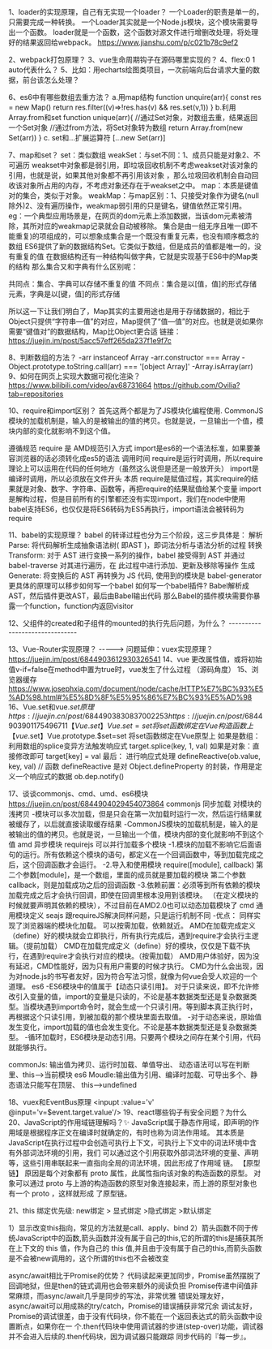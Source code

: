 1、loader的实现原理，自己有无实现一个loader？
一个Loader的职责是单一的，只需要完成一种转换。
一个Loader其实就是一个Node.js模块，这个模块需要导出一个函数。
loader就是一个函数，这个函数对源文件进行增删改处理，将处理好的结果返回给webpack。
https://www.jianshu.com/p/c021b78c9ef2

2、webpack打包原理？
3、vue生命周期钩子在源码哪里实现的？
4、flex:0 1 auto代表什么？
5、比如：用echarts绘图类项目，一次前端向后台请求大量的数据，前台该怎么处理？

6、es6中有哪些数组去重方法？
    a.用map结构
    function unquire(arr){
      const res = new Map()
      return res.filter((v)=>!res.has(v) && res.set(v,1))
    }
    b.利用Array.from和set
    function unique(arr){
        //通过Set对象，对数组去重，结果返回一个Set对象
        //通过from方法，将Set对象转为数组
        return Array.from(new Set(arr))
    }
    c. set和...扩展运算符
    [...new Set(arr)]

7、map和set？
set：类似数组
weakSet：与set不同：1、成员只能是对象2、不可遍历 weakset中对象都是弱引用，即垃圾回收机制不考虑weakset对该对象的引用，也就是说，如果其他对象都不再引用该对象
  ，那么垃圾回收机制会自动回收该对象所占用的内存，不考虑对象还存在于weakset之中。
map：本质是键值对的集合，类似于对象。
weakMap：与map区别：1、只接受对象作为键名(null除外)2、没有遍历操作，weakmap弱引用的只是键名，键值依然正常引用。
  eg：一个典型应用场景是，在网页的dom元素上添加数据，当该dom元素被清除，其所对应的weakmap记录就会自动被移除。
集合是由一组无序且唯一(即不能重复)的项组成的，可以想象成集合是一个既没有重复元素，也没有顺序概念的数组
ES6提供了新的数据结构Set。它类似于数组，但是成员的值都是唯一的，没有重复的值
在数据结构还有一种结构叫做字典，它就是实现基于ES6中的Map类的结构
那么集合又和字典有什么区别呢：

共同点：集合、字典可以存储不重复的值
不同点：集合是以[值，值]的形式存储元素，字典是以[键，值]的形式存储

所以这一下让我们明白了，Map其实的主要用途也是用于存储数据的，相比于Object只提供“字符串—值”的对应，Map提供了“值—值”的对应。也就是说如果你需要“键值对”的数据结构，Map比Object更合适
链接：https://juejin.im/post/5acc57eff265da237f1e9f7c

8、判断数组的方法？
  -arr instanceof Array
  -arr.constructor === Array
  -Object.prototype.toString.call(arr) === '[object Array]'
  -Array.isArray(arr)
9、如何在网页上实现大数据可视化渲染？
https://www.bilibili.com/video/av68731664
https://github.com/Ovilia?tab=repositories

10、require和import区别？
首先这两个都是为了JS模块化编程使用.
CommonJS模块的加载机制是，输入的是被输出的值的拷贝。也就是说，一旦输出一个值，模块内部的变化就影响不到这个值。

遵循规范
require 是 AMD规范引入方式
import是es6的一个语法标准，如果要兼容浏览器的话必须转化成es5的语法
调用时间
require是运行时调用，所以require理论上可以运用在代码的任何地方（虽然这么说但是还是一般放开头）
import是编译时调用，所以必须放在文件开头
本质
require是赋值过程，其实require的结果就是对象、数字、字符串、函数等，再把require的结果赋值给某个变量
import是解构过程，但是目前所有的引擎都还没有实现import，我们在node中使用babel支持ES6，也仅仅是将ES6转码为ES5再执行，import语法会被转码为require

11、babel的实现原理？
babel 的转译过程也分为三个阶段，这三步具体是：
解析 Parse: 将代码解析⽣成抽象语法树( 即AST )，即词法分析与语法分析的过程 
转换 Transform: 对于 AST 进⾏变换⼀系列的操作，babel 接受得到 AST 并通过 babel-traverse 对其进⾏遍历，在 此过程中进⾏添加、更新及移除等操作 
⽣成 Generate: 将变换后的 AST 再转换为 JS 代码, 使⽤到的模块是 babel-generator
更具体的原理可以移步如何写⼀个babel
如何写⼀个babel插件?
Babel解析成AST，然后插件更改AST，最后由Babel输出代码
那么Babel的插件模块需要你暴露⼀个function，function内返回visitor

12、父组件的created和子组件的mounted的执行先后问题，为什么？  -------------------------------

13、Vue-Router实现原理？  -----> 问题延伸：vuex实现原理？
https://juejin.im/post/6844903612930326541
14、vue 更改属性值，或将初始值v-if=false在method中置为true时，vue发生了什么过程 （源码角度）
15、浏览器缓存
https://www.josephxia.com/document/node/cache/HTTP%E7%BC%93%E5%AD%98.html#%E5%8D%8F%E5%95%86%E7%BC%93%E5%AD%98
16、Vue.set和vue.$set原理
https://juejin.cn/post/6844903830837002253
https://juejin.cn/post/6844903901175496711
【Vue.set】 Vue.set=set  将set函数绑定在Vue构造函数上
【vue.$set】Vue.prototype.$set=set  将set函数绑定在Vue原型上
如果是数组：利用数组的splice变异方法触发响应式  target.splice(key, 1, val)
如果是对象：直接修改即可  target[key] = val
最后： 进行响应式处理
  defineReactive(ob.value, key, val) // 函数 defineReactive 是对 Object.defineProperty 的封装，作用是定义一个响应式的数据
  ob.dep.notify()

17、谈谈commonjs、cmd、umd、es6模块
https://juejin.cn/post/6844904029454073864
commonjs  同步加载  对模块的浅拷⻉
  -模块可以多次加载，但是只会在第一次加载时运行一次，然后运行结果就被缓存了，以后就直接读取缓存结果
  -CommonJS模块的加载机制是，输入的是被输出的值的拷贝。也就是说，一旦输出一个值，模块内部的变化就影响不到这个值
amd    异步模块 requirejs    可以并行加载多个模块
  -1.模块的加载不影响它后面语句的运行。所有依赖这个模块的语句，都定义在一个回调函数中，等到加载完成之后，这个回调函数才会运行。
  -2.导入和使用模块
    require([module], callback)
    第二个参数[module]，是一个数组，里面的成员就是要加载的模块
    第二个参数callback，则是加载成功之后的回调函数
  -3.依赖前置：必须等到所有依赖的模块加载完成之后才会执行回调，即使在回调里根本没用到该模块。
          （在定义模块的时候就要声明其依赖的模块），不过目前在AMD2.0也可以动态加载模块了
cmd   通用模块定义 seajs  跟requireJS解决同样问题，只是运行机制不同
  -优点： 同样实现了浏览器端的模块化加载。 可以按需加载，依赖就近。
  AMD在加载完成定义（define）好的模块就会立即执行，所有执行完成后，遇到require才会执行主逻辑。（提前加载）
  CMD在加载完成定义（define）好的模块，仅仅是下载不执行，在遇到require才会执行对应的模块。（按需加载）
  AMD用户体验好，因为没有延迟，CMD性能好，因为只有用户需要的时候才执行。
  CMD为什么会出现，因为对node.js的书写者友好，因为符合写法习惯，就像为何vue会受人欢迎的一个道理。
es6
  -ES6模块中的值属于【动态只读引用】。
    对于只读来说，即不允许修改引入变量的值，import的变量是只读的，不论是基本数据类型还是复杂数据类型。当模块遇到import命令时，就会生成一个只读引用。等到脚本真正执行时，再根据这个只读引用，到被加载的那个模块里面去取值。
  -对于动态来说，原始值发生变化，import加载的值也会发生变化。不论是基本数据类型还是复杂数据类型。
  -循环加载时，ES6模块是动态引用。只要两个模块之间存在某个引用，代码就能够执行。

commonJs:  输出值为拷贝、运行时加载、单值导出、 动态语法可以写在判断里、this-->当前模块
es6 Moudle:输出值为引用、编译时加载、可导出多个、静态语法只能写在顶层、 this-->undefined




18、vuex和EventBus原理
<inpupt :value='v' @input='v=$event.target.value'/>
19、react哪些钩子有安全问题？为什么
20、JavaScript的作⽤域链理解吗？✨
JavaScript属于静态作⽤域，即声明的作⽤域是根据程序正⽂在编译时就确定的，有时也称为词法作⽤域。
其本质是JavaScript在执⾏过程中会创造可执⾏上下⽂，可执⾏上下⽂中的词法环境中含有外部词法环境的引⽤，我们 可以通过这个引⽤获取外部词法环境的变量、声明等，这些引⽤串联起来⼀直指向全局的词法环境，因此形成了作⽤域 链。
【原型链】
原因是每个对象都有 proto 属性，此属性指向该对象的构造函数的原型。 对象可以通过 proto 与上游的构造函数的原型对象连接起来，⽽上游的原型对象也有⼀个 proto ，这样就形成 了原型链。

21、this
绑定优先级: new绑定 > 显式绑定 >隐式绑定 >默认绑定

  1）显示改变this指向，常⻅的⽅法就是call、apply、bind
  2）箭头函数不同于传统JavaScript中的函数,箭头函数并没有属于⾃⼰的this,它的所谓的this是捕获其所在上下⽂的 this 值，作为⾃⼰的 this 值,并且由于没有属于⾃⼰的this,⽽箭头函数是不会被new调⽤的，这个所谓的this也不会被改变

async/await相⽐于Promise的优势？
代码读起来更加同步，Promise虽然摆脱了回调地狱，但是then的链式调⽤也会带来额外的阅读负担 Promise传递中间值⾮常麻烦，⽽async/await⼏乎是同步的写法，⾮常优雅 错误处理友好，async/await可以⽤成熟的try/catch，Promise的错误捕获⾮常冗余 调试友好，Promise的调试很差，由于没有代码块，你不能在⼀个返回表达式的箭头函数中设置断点，如果你在⼀ 个.then代码块中使⽤调试器的步进(step-over)功能，调试器并不会进⼊后续的.then代码块，因为调试器只能跟踪 同步代码的『每⼀步』。
